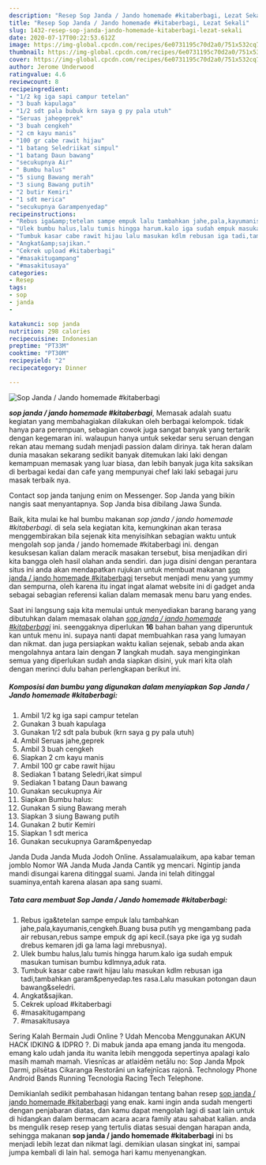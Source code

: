 ```yaml
---
description: "Resep Sop Janda / Jando homemade #kitaberbagi, Lezat Sekali"
title: "Resep Sop Janda / Jando homemade #kitaberbagi, Lezat Sekali"
slug: 1432-resep-sop-janda-jando-homemade-kitaberbagi-lezat-sekali
date: 2020-07-17T00:22:53.612Z
image: https://img-global.cpcdn.com/recipes/6e0731195c70d2a0/751x532cq70/sop-janda-jando-homemade-kitaberbagi-foto-resep-utama.jpg
thumbnail: https://img-global.cpcdn.com/recipes/6e0731195c70d2a0/751x532cq70/sop-janda-jando-homemade-kitaberbagi-foto-resep-utama.jpg
cover: https://img-global.cpcdn.com/recipes/6e0731195c70d2a0/751x532cq70/sop-janda-jando-homemade-kitaberbagi-foto-resep-utama.jpg
author: Jerome Underwood
ratingvalue: 4.6
reviewcount: 8
recipeingredient:
- "1/2 kg iga sapi campur tetelan"
- "3 buah kapulaga"
- "1/2 sdt pala bubuk krn saya g py pala utuh"
- "Seruas jahegeprek"
- "3 buah cengkeh"
- "2 cm kayu manis"
- "100 gr cabe rawit hijau"
- "1 batang Seledriikat simpul"
- "1 batang Daun bawang"
- "secukupnya Air"
- " Bumbu halus"
- "5 siung Bawang merah"
- "3 siung Bawang putih"
- "2 butir Kemiri"
- "1 sdt merica"
- "secukupnya Garampenyedap"
recipeinstructions:
- "Rebus iga&amp;tetelan sampe empuk lalu tambahkan jahe,pala,kayumanis,cengkeh.Buang busa putih yg mengambang pada air rebusan,rebus sampe empuk dg api kecil.(saya pke iga yg sudah drebus kemaren jdi ga lama lagi mrebusnya)."
- "Ulek bumbu halus,lalu tumis hingga harum.kalo iga sudah empuk masukan tumisan bumbu kdlmnya,aduk rata."
- "Tumbuk kasar cabe rawit hijau lalu masukan kdlm rebusan iga tadi,tambahkan garam&amp;penyedap.tes rasa.Lalu masukan potongan daun bawang&amp;seledri."
- "Angkat&amp;sajikan."
- "Cekrek upload #kitaberbagi"
- "#masakitugampang"
- "#masakitusaya"
categories:
- Resep
tags:
- sop
- janda
- 

katakunci: sop janda  
nutrition: 298 calories
recipecuisine: Indonesian
preptime: "PT33M"
cooktime: "PT30M"
recipeyield: "2"
recipecategory: Dinner

---
```



![Sop Janda / Jando homemade #kitaberbagi](https://img-global.cpcdn.com/recipes/6e0731195c70d2a0/751x532cq70/sop-janda-jando-homemade-kitaberbagi-foto-resep-utama.jpg)

<b><i>sop janda / jando homemade #kitaberbagi</i></b>, Memasak adalah suatu kegiatan yang membahagiakan dilakukan oleh berbagai kelompok. tidak hanya para perempuan, sebagian cowok juga sangat banyak yang tertarik dengan kegemaran ini. walaupun hanya untuk sekedar seru seruan dengan rekan atau memang sudah menjadi passion dalam dirinya. tak heran dalam dunia masakan sekarang sedikit banyak ditemukan laki laki dengan kemampuan memasak yang luar biasa, dan lebih banyak juga kita saksikan di berbagai kedai dan cafe yang mempunyai chef laki laki sebagai juru masak terbaik nya.

Contact sop janda tanjung enim on Messenger. Sop Janda yang bikin nangis saat menyantapnya. Sop Janda bisa dibilang Jawa Sunda.

Baik, kita mulai ke hal bumbu makanan <i>sop janda / jando homemade #kitaberbagi</i>. di sela sela kegiatan kita, kemungkinan akan terasa menggembirakan bila sejenak kita menyisihkan sebagian waktu untuk mengolah sop janda / jando homemade #kitaberbagi ini. dengan kesuksesan kalian dalam meracik masakan tersebut, bisa menjadikan diri kita bangga oleh hasil olahan anda sendiri. dan juga disini dengan perantara situs ini anda akan mendapatkan rujukan untuk membuat makanan <u>sop janda / jando homemade #kitaberbagi</u> tersebut menjadi menu yang yummy dan sempurna, oleh karena itu ingat ingat alamat website ini di gadget anda sebagai sebagian referensi kalian dalam memasak menu baru yang endes.


Saat ini langsung saja kita memulai untuk menyediakan barang barang yang dibutuhkan dalam memasak olahan <u><i>sop janda / jando homemade #kitaberbagi</i></u> ini. seenggaknya diperlukan <b>16</b> bahan bahan yang diperuntuk kan untuk menu ini. supaya nanti dapat membuahkan rasa yang lumayan dan nikmat. dan juga persiapkan waktu kalian sejenak, sebab anda akan mengolahnya antara lain dengan <b>7</b> langkah mudah. saya menginginkan semua yang diperlukan sudah anda siapkan disini, yuk mari kita olah dengan merinci dulu bahan perlengkapan berikut ini.

<!--inarticleads1-->

##### Komposisi dan bumbu yang digunakan dalam menyiapkan Sop Janda / Jando homemade #kitaberbagi:

1. Ambil 1/2 kg iga sapi campur tetelan
1. Gunakan 3 buah kapulaga
1. Gunakan 1/2 sdt pala bubuk (krn saya g py pala utuh)
1. Ambil Seruas jahe,geprek
1. Ambil 3 buah cengkeh
1. Siapkan 2 cm kayu manis
1. Ambil 100 gr cabe rawit hijau
1. Sediakan 1 batang Seledri,ikat simpul
1. Sediakan 1 batang Daun bawang
1. Gunakan secukupnya Air
1. Siapkan  Bumbu halus:
1. Gunakan 5 siung Bawang merah
1. Siapkan 3 siung Bawang putih
1. Gunakan 2 butir Kemiri
1. Siapkan 1 sdt merica
1. Gunakan secukupnya Garam&amp;penyedap


Janda Duda Janda Muda Jodoh Online. Assalamualaikum, apa kabar teman jomblo Nomor WA Janda Muda Janda Cantik yg mencari. Ngintip janda mandi disungai karena ditinggal suami. Janda ini telah ditinggal suaminya,entah karena alasan apa sang suami. 

<!--inarticleads2-->

##### Tata cara membuat Sop Janda / Jando homemade #kitaberbagi:

1. Rebus iga&amp;tetelan sampe empuk lalu tambahkan jahe,pala,kayumanis,cengkeh.Buang busa putih yg mengambang pada air rebusan,rebus sampe empuk dg api kecil.(saya pke iga yg sudah drebus kemaren jdi ga lama lagi mrebusnya).
1. Ulek bumbu halus,lalu tumis hingga harum.kalo iga sudah empuk masukan tumisan bumbu kdlmnya,aduk rata.
1. Tumbuk kasar cabe rawit hijau lalu masukan kdlm rebusan iga tadi,tambahkan garam&amp;penyedap.tes rasa.Lalu masukan potongan daun bawang&amp;seledri.
1. Angkat&amp;sajikan.
1. Cekrek upload #kitaberbagi
1. #masakitugampang
1. #masakitusaya


Sering Kalah Bermain Judi Online ? Udah Mencoba Menggunakan AKUN HACK IDKING &amp; IDPRO ?. Di mabuk janda apa emang janda itu mengoda. emang kalo udah janda itu wanita lebih menggoda sepertinya apalagi kalo masih mamah mamah. Viesnīcas ar atlaidēm netālu no: Sop Janda Mpok Darmi, pilsētas Cikaranga Restorāni un kafejnīcas rajonā. Technology Phone Android Bands Running Tecnologia Racing Tech Telephone. 

Demikianlah sedikit pembahasan hidangan tentang bahan resep <u>sop janda / jando homemade #kitaberbagi</u> yang enak. kami ingin anda sudah mengerti dengan penjabaran diatas, dan kamu dapat mengolah lagi di saat lain untuk di hidangkan dalam bermacam acara acara family atau sahabat kalian. anda bs mengulik resep resep yang tertulis diatas sesuai dengan harapan anda, sehingga makanan <b>sop janda / jando homemade #kitaberbagi</b> ini bs menjadi lebih lezat dan nikmat lagi. demikian ulasan singkat ini, sampai jumpa kembali di lain hal. semoga hari kamu menyenangkan.
